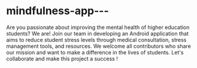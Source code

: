 # mindfulness-app---
Are you passionate about improving the mental health of higher education students? We are! Join our team in developing an Android application that aims to reduce student stress levels through medical consultation, stress management tools, and resources. We welcome all contributors who share our mission and want to make a difference in the lives of students. Let's collaborate and make this project a success !
